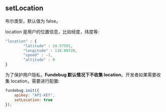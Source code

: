 ## setLocation

布尔类型，默认值为 false。

location 是用户的位置信息，比如经度，纬度等:

```js
"location" : {
		"latitude" : 24.57591,
		"longitude" : 118.09728,
		"speed" : -1,
		"altitude" : 0
}
```

为了保护用户隐私，**Fundebug 默认情况下不收集 location**。开发者如果需要收集 location，需要进行配置:

```js
fundebug.init({
    apikey: "API-KEY",
    setLocation: true
});
```
